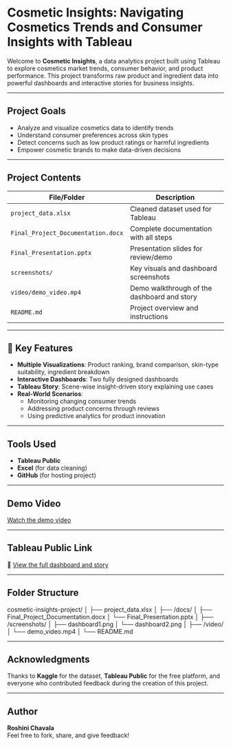 # Cosmetic Insights: Navigating Cosmetics Trends and Consumer Insights with Tableau

Welcome to **Cosmetic Insights**, a data analytics project built using Tableau to explore cosmetics market trends, consumer behavior, and product performance. This project transforms raw product and ingredient data into powerful dashboards and interactive stories for business insights.

---

##  Project Goals

- Analyze and visualize cosmetics data to identify trends
- Understand consumer preferences across skin types
- Detect concerns such as low product ratings or harmful ingredients
- Empower cosmetic brands to make data-driven decisions

---

##  Project Contents

| File/Folder | Description |
|-------------|-------------|
| `project_data.xlsx` | Cleaned dataset used for Tableau |
| `Final_Project_Documentation.docx` | Complete documentation with all steps |
| `Final_Presentation.pptx` | Presentation slides for review/demo |
| `screenshots/` | Key visuals and dashboard screenshots |
| `video/demo_video.mp4` | Demo walkthrough of the dashboard and story |
| `README.md` | Project overview and instructions |

---

## 🧠 Key Features

- **Multiple Visualizations**: Product ranking, brand comparison, skin-type suitability, ingredient breakdown
- **Interactive Dashboards**: Two fully designed dashboards
- **Tableau Story**: Scene-wise insight-driven story explaining use cases
- **Real-World Scenarios**:
  - Monitoring changing consumer trends
  - Addressing product concerns through reviews
  - Using predictive analytics for product innovation

---

##  Tools Used

- **Tableau Public**
- **Excel** (for data cleaning)
- **GitHub** (for hosting project)

---

## Demo Video

 [Watch the demo video](https://youtu.be/ugJGWJSKhMQ)

---

## Tableau Public Link

🔗 [View the full dashboard and story](https://public.tableau.com/app/profile/roshini.chavala2071/viz/Book16_17504885963580/Story1?publish=yes)

---

##  Folder Structure
cosmetic-insights-project/
│
├── project_data.xlsx
│
├── /docs/
│ ├── Final_Project_Documentation.docx
│ └── Final_Presentation.pptx
│
├── /screenshots/
│ ├── dashboard1.png
│ └── dashboard2.png
│
├── /video/
│ └── demo_video.mp4
│
└── README.md

---

## Acknowledgments

Thanks to **Kaggle** for the dataset, **Tableau Public** for the free platform, and everyone who contributed feedback during the creation of this project.

---

##  Author

**Roshini Chavala**  
Feel free to fork, share, and give feedback!





